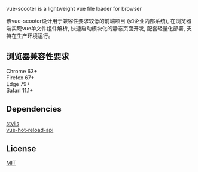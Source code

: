 vue-scooter is a lightweight vue file loader for browser  

该vue-scooter设计用于兼容性要求较低的前端项目 (如企业内部系统), 在浏览器端实现vue单文件组件解析, 快速启动模块化的静态页面开发, 配套轻量化部署, 支持在生产环境运行。

## 浏览器兼容性要求
Chrome 63+  
Firefox 67+  
Edge 79+  
Safari 11.1+

## Dependencies
[stylis](https://github.com/thysultan/stylis.js)  
[vue-hot-reload-api](https://github.com/vuejs/vue-hot-reload-api)  

## License
[MIT](http://opensource.org/licenses/MIT)
